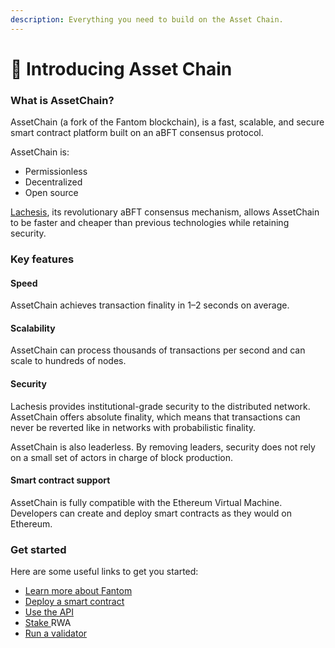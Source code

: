 ```yaml
---
description: Everything you need to build on the Asset Chain.
---
```


# 🔵 Introducing Asset Chain

### What is AssetChain? <a href="#what-is-fantom" id="what-is-fantom"></a>

AssetChain (a fork of the Fantom blockchain), is a fast, scalable, and secure smart contract platform built on an aBFT consensus protocol.

AssetChain is:

* Permissionless
* Decentralized
* Open source

[Lachesis](https://docs.fantom.foundation/technology/lachesis-abft), its revolutionary aBFT consensus mechanism, allows AssetChain to be faster and cheaper than previous technologies while retaining security.

### Key features <a href="#key-features" id="key-features"></a>

#### Speed <a href="#speed" id="speed"></a>

AssetChain achieves transaction finality in 1–2 seconds on average.

#### Scalability <a href="#scalability" id="scalability"></a>

AssetChain can process thousands of transactions per second and can scale to hundreds of nodes.

#### Security <a href="#security" id="security"></a>

Lachesis provides institutional-grade security to the distributed network. AssetChain offers absolute finality, which means that transactions can never be reverted like in networks with probabilistic finality.

AssetChain is also leaderless. By removing leaders, security does not rely on a small set of actors in charge of block production.

#### Smart contract support <a href="#smart-contract-support" id="smart-contract-support"></a>

AssetChain is fully compatible with the Ethereum Virtual Machine. Developers can create and deploy smart contracts as they would on Ethereum.

### Get started <a href="#get-started" id="get-started"></a>

Here are some useful links to get you started:

* [Learn more about Fantom](https://docs.fantom.foundation/technology/overview)
* [Deploy a smart contract](https://docs.fantom.foundation/smart-contract/useful-links)
* [Use the API](https://docs.fantom.foundation/api/public-api-endpoints)
* [Stake ](https://docs.fantom.foundation/staking/overview)RWA
* [Run a validator](https://docs.fantom.foundation/node/tutorials/how-to-run-a-validator-node)
